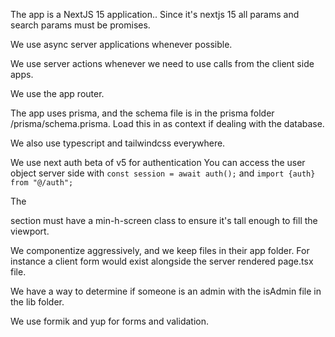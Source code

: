 The app is a NextJS 15 application..
Since it's nextjs 15 all params and search params must be promises.

We use async server applications whenever possible.

We use server actions whenever we need to use calls from the client side apps.

We use the app router.

The app uses prisma, and the schema file is in the prisma folder /prisma/schema.prisma. Load this in as context if dealing with the database.

We also use typescript and tailwindcss everywhere.

We use next auth beta of v5 for authentication
You can access the user object server side with `const session = await auth();` and `import {auth} from "@/auth";`

The <main> section must have a min-h-screen class to ensure it's tall enough to fill the viewport.

We componentize aggressively, and we keep files in their app folder. For instance a client form would exist alongside the server rendered page.tsx file.

We have a way to determine if someone is an admin with the isAdmin file in the lib folder.

We use formik and yup for forms and validation.